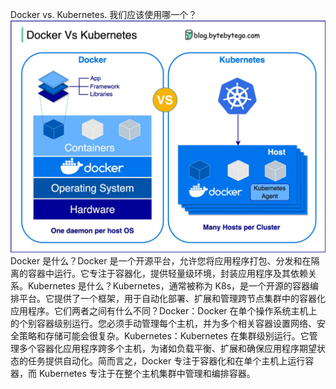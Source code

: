 Docker vs. Kubernetes. 我们应该使用哪一个？![](../images/docker-vs-k8s.jpg)Docker 是什么？Docker 是一个开源平台，允许您将应用程序打包、分发和在隔离的容器中运行。它专注于容器化，提供轻量级环境，封装应用程序及其依赖关系。Kubernetes 是什么？Kubernetes，通常被称为 K8s，是一个开源的容器编排平台。它提供了一个框架，用于自动化部署、扩展和管理跨节点集群中的容器化应用程序。它们两者之间有什么不同？Docker：Docker 在单个操作系统主机上的个别容器级别运行。您必须手动管理每个主机，并为多个相关容器设置网络、安全策略和存储可能会很复杂。Kubernetes：Kubernetes 在集群级别运行。它管理多个容器化应用程序跨多个主机，为诸如负载平衡、扩展和确保应用程序期望状态的任务提供自动化。简而言之，Docker 专注于容器化和在单个主机上运行容器，而 Kubernetes 专注于在整个主机集群中管理和编排容器。